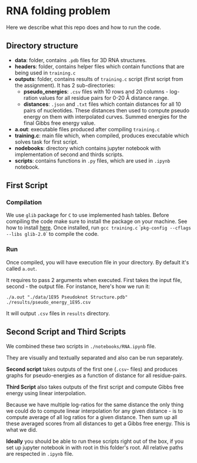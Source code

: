 # RNA folding problem

Here we describe what this repo does and how to run the code.

## Directory structure

- **data**: folder, contains `.pdb` files for 3D RNA structures.
- **headers**: folder, contains helper files which contain functions that are being used in `training.c`
- **outputs**: folder, contains results of `training.c` script (first script from the assignment). 
It has 2 sub-directories:
    - **pseudo_energies**: `.csv` files with 10 rows and 20 columns - log-ration values for all residue pairs for 0-20 Å distance range.
    - **distances**: `.json` and `.txt` files which contain distances for all 10 pairs of nucleotides. These distances then used to compute pseudo energy on them with interpolated curves. Summed energies for the final Gibbs free energy value.
- **a.out**: executable files produced after compiling `training.c`
- **training.c**: main file which, when compiled, produces executable which solves task for first script.
- **nodebooks**: directory which contains jupyter notebook with implementation of second and thirds scripts.
- **scripts**: contains functions in `.py` files, which are used in `.ipynb` notebook.

## First Script

### Compilation

We use `glib` package for `C` to use implemented hash tables. Before compiling the code make sure to install the package on your machine. See how to install [here](https://gitlab.gnome.org/GNOME/glib/).
Once installed, run `gcc training.c` \``pkg-config --cflags --libs glib-2.0`\` to compile the code.

### Run

Once compiled, you will have execution file in your directory. By default it's called `a.out`.

It requires to pass 2 arguments when executed. First takes the input file, second - the output file. For instance, here's how we run it:

`./a.out "./data/1E95 Pseudoknot Structure.pdb" ./results/pseudo_energy_1E95.csv`

It will output `.csv` files in `results` directory.

## Second Script and Third Scripts

We combined these two scripts in `./notebooks/RNA.ipynb` file.

They are visually and textually separated and also can be run separately.

**Second script** takes outputs of the first one (`.csv`- files) and produces graphs for pseudo-energies as a function of distance for all residue-pairs.

**Third Script** also takes outputs of the first script and compute Gibbs free energy using linear interpolation. 

Because we have multiple log-ratios for the same distance the only thing we could do to compute linear interpolation for any given distance - is to compute average of all log ratios for a given distance. Then sum up all these averaged scores from all distances to get a Gibbs free energy. This is what we did.

**Ideally** you should be able to run these scripts right out of the box, if you set up jupyter notebook in with root in this folder's root. All relative paths are respected in `.ipynb` file.
